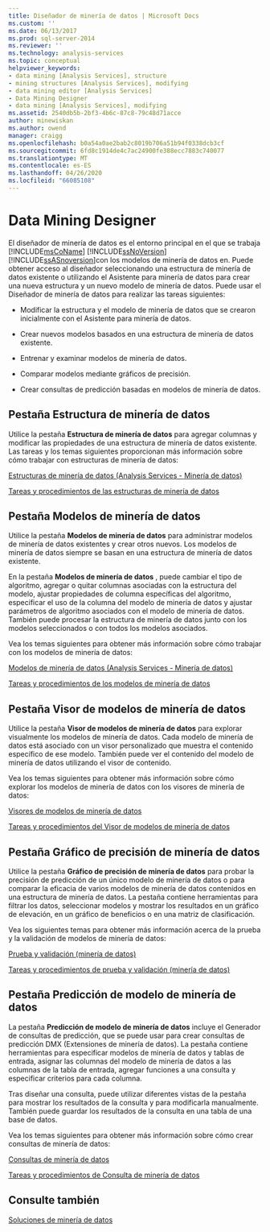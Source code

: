 ```yaml
---
title: Diseñador de minería de datos | Microsoft Docs
ms.custom: ''
ms.date: 06/13/2017
ms.prod: sql-server-2014
ms.reviewer: ''
ms.technology: analysis-services
ms.topic: conceptual
helpviewer_keywords:
- data mining [Analysis Services], structure
- mining structures [Analysis Services], modifying
- data mining editor [Analysis Services]
- Data Mining Designer
- data mining [Analysis Services], modifying
ms.assetid: 2540db5b-2bf3-4b6c-87c8-79c48d71acce
author: minewiskan
ms.author: owend
manager: craigg
ms.openlocfilehash: b0a54a0ae2bab2c8019b706a51b94f0338dcb3cf
ms.sourcegitcommit: 6fd8c1914de4c7ac24900fe388ecc7883c740077
ms.translationtype: MT
ms.contentlocale: es-ES
ms.lasthandoff: 04/26/2020
ms.locfileid: "66085108"
---
```

# <a name="data-mining-designer"></a>Data Mining Designer
  El diseñador de minería de datos es el entorno principal en el que se trabaja [!INCLUDE[msCoName](../../includes/msconame-md.md)] [!INCLUDE[ssNoVersion](../../includes/ssnoversion-md.md)] [!INCLUDE[ssASnoversion](../../includes/ssasnoversion-md.md)]con los modelos de minería de datos en. Puede obtener acceso al diseñador seleccionando una estructura de minería de datos existente o utilizando el Asistente para minería de datos para crear una nueva estructura y un nuevo modelo de minería de datos. Puede usar el Diseñador de minería de datos para realizar las tareas siguientes:  
  
-   Modificar la estructura y el modelo de minería de datos que se crearon inicialmente con el Asistente para minería de datos.  
  
-   Crear nuevos modelos basados en una estructura de minería de datos existente.  
  
-   Entrenar y examinar modelos de minería de datos.  
  
-   Comparar modelos mediante gráficos de precisión.  
  
-   Crear consultas de predicción basadas en modelos de minería de datos.  
  
## <a name="mining-structure-tab"></a>Pestaña Estructura de minería de datos  
 Utilice la pestaña **Estructura de minería de datos** para agregar columnas y modificar las propiedades de una estructura de minería de datos existente. Las tareas y los temas siguientes proporcionan más información sobre cómo trabajar con estructuras de minería de datos:  
  
 [Estructuras de minería de datos &#40;Analysis Services - Minería de datos&#41;](mining-structures-analysis-services-data-mining.md)  
  
 [Tareas y procedimientos de las estructuras de minería de datos](mining-structure-tasks-and-how-tos.md)  
  
## <a name="mining-models-tab"></a>Pestaña Modelos de minería de datos  
 Utilice la pestaña **Modelos de minería de datos** para administrar modelos de minería de datos existentes y crear otros nuevos. Los modelos de minería de datos siempre se basan en una estructura de minería de datos existente.  
  
 En la pestaña **Modelos de minería de datos** , puede cambiar el tipo de algoritmo, agregar o quitar columnas asociadas con la estructura del modelo, ajustar propiedades de columna específicas del algoritmo, especificar el uso de la columna del modelo de minería de datos y ajustar parámetros de algoritmo asociados con el modelo de minería de datos. También puede procesar la estructura de minería de datos junto con los modelos seleccionados o con todos los modelos asociados.  
  
 Vea los temas siguientes para obtener más información sobre cómo trabajar con los modelos de minería de datos:  
  
 [Modelos de minería de datos &#40;Analysis Services - Minería de datos&#41;](mining-models-analysis-services-data-mining.md)  
  
 [Tareas y procedimientos de los modelos de minería de datos](mining-model-tasks-and-how-tos.md)  
  
## <a name="mining-model-viewer-tab"></a>Pestaña Visor de modelos de minería de datos  
 Utilice la pestaña **Visor de modelos de minería de datos** para explorar visualmente los modelos de minería de datos. Cada modelo de minería de datos está asociado con un visor personalizado que muestra el contenido específico de ese modelo. También puede ver el contenido del modelo de minería de datos utilizando el visor de contenido.  
  
 Vea los temas siguientes para obtener más información sobre cómo explorar los modelos de minería de datos con los visores de minería de datos:  
  
 [Visores de modelos de minería de datos](data-mining-model-viewers.md)  
  
 [Tareas y procedimientos del Visor de modelos de minería de datos](mining-model-viewer-tasks-and-how-tos.md)  
  
## <a name="mining-accuracy-chart-tab"></a>Pestaña Gráfico de precisión de minería de datos  
 Utilice la pestaña **Gráfico de precisión de minería de datos** para probar la precisión de predicción de un único modelo de minería de datos o para comparar la eficacia de varios modelos de minería de datos contenidos en una estructura de minería de datos. La pestaña contiene herramientas para filtrar los datos, seleccionar modelos y mostrar los resultados en un gráfico de elevación, en un gráfico de beneficios o en una matriz de clasificación.  
  
 Vea los siguientes temas para obtener más información acerca de la prueba y la validación de modelos de minería de datos:  
  
 [Prueba y validación &#40;minería de datos&#41;](testing-and-validation-data-mining.md)  
  
 [Tareas y procedimientos de prueba y validación &#40;minería de datos&#41;](testing-and-validation-tasks-and-how-tos-data-mining.md)  
  
## <a name="mining-model-prediction-tab"></a>Pestaña Predicción de modelo de minería de datos  
 La pestaña **Predicción de modelo de minería de datos** incluye el Generador de consultas de predicción, que se puede usar para crear consultas de predicción DMX (Extensiones de minería de datos). La pestaña contiene herramientas para especificar modelos de minería de datos y tablas de entrada, asignar las columnas del modelo de minería de datos a las columnas de la tabla de entrada, agregar funciones a una consulta y especificar criterios para cada columna.  
  
 Tras diseñar una consulta, puede utilizar diferentes vistas de la pestaña para mostrar los resultados de la consulta y para modificarla manualmente. También puede guardar los resultados de la consulta en una tabla de una base de datos.  
  
 Vea los temas siguientes para obtener más información sobre cómo crear consultas de minería de datos:  
  
 [Consultas de minería de datos](data-mining-queries.md)  
  
 [Tareas y procedimientos de Consulta de minería de datos](data-mining-query-tasks-and-how-tos.md)  
  
## <a name="see-also"></a>Consulte también  
 [Soluciones de minería de datos](data-mining-solutions.md)  
  
  
